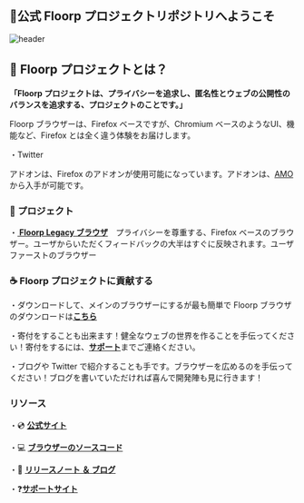 ## 👋公式 Floorp プロジェクトリポジトリへようこそ

![header](https://user-images.githubusercontent.com/73892113/149768491-79861cc9-26e8-4cff-89dc-5bb84843b425.png)



## 💫 Floorp プロジェクトとは？
<strong>「Floorp プロジェクトは、プライバシーを追求し、匿名性とウェブの公開性のバランスを追求する、プロジェクトのことです。」</strong>

Floorp ブラウザーは、Firefox ベースですが、Chromium ベースのようなUI、機能など、Firefox とは全く違う体験をお届けします。

・Twitter 

アドオンは、Firefox のアドオンが使用可能になっています。アドオンは、<a href="https://addons.mozilla.org">AMO</a> から入手が可能です。

### 🔨 プロジェクト
・<strong><a href="https://floorp.ablaze.one"> Floorp Legacy ブラウザ</a></strong>　プライバシーを尊重する、Firefox ベースのブラウザー。ユーザからいただくフィードバックの大半はすぐに反映されます。ユーザファーストのブラウザー

### ☕ Floorp プロジェクトに貢献する
・ダウンロードして、メインのブラウザーにするが最も簡単で Floorp ブラウザのダウンロードは<strong><a href="https://floorp.ablaze.one">こちら</a></strong>

・寄付をすることも出来ます！健全なウェブの世界を作ることを手伝ってください！寄付をするには、<strong><a href="https://support.ablaze.one/contact">サポート</a></strong>までご連絡ください。

・ブログや Twitter で紹介することも手です。ブラウザーを広めるのを手伝ってください！ブログを書いていただければ喜んで開発陣も見に行きます！

### リソース
・💿 <strong><a href="https://floorp.ablaze.one">公式サイト</a></strong>

・💻 <strong><a href="https://https://github.com/Floorp-Projects/Floorp-legacy-dev">ブラウザーのソースコード</a></strong>

・📘 <strong><a href="https://blog.ablaze.one">リリースノート ＆ ブログ</a></strong>

・❓<strong><a href="https://support.ablaze.one">サポートサイト</a></strong>
